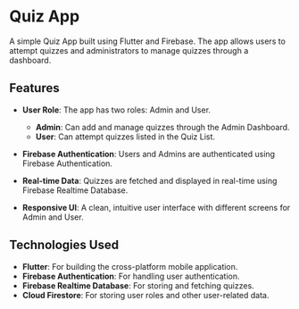 # Quiz App
A simple Quiz App built using Flutter and Firebase.
The app allows users to attempt quizzes and administrators to manage quizzes through a dashboard.

## Features
- **User Role**: The app has two roles: Admin and User.
  - **Admin**: Can add and manage quizzes through the Admin Dashboard.
  - **User**: Can attempt quizzes listed in the Quiz List.
  
- **Firebase Authentication**: Users and Admins are authenticated using Firebase Authentication.

- **Real-time Data**: Quizzes are fetched and displayed in real-time using Firebase Realtime Database.

- **Responsive UI**: A clean, intuitive user interface with different screens for Admin and User.

## Technologies Used
- **Flutter**: For building the cross-platform mobile application.
- **Firebase Authentication**: For handling user authentication.
- **Firebase Realtime Database**: For storing and fetching quizzes.
- **Cloud Firestore**: For storing user roles and other user-related data.
